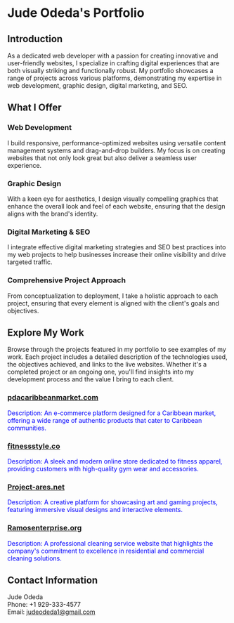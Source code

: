 # Jude Odeda's Portfolio

## Introduction
As a dedicated web developer with a passion for creating innovative and user-friendly websites, I specialize in crafting digital experiences that are both visually striking and functionally robust. My portfolio showcases a range of projects across various platforms, demonstrating my expertise in web development, graphic design, digital marketing, and SEO.

## What I Offer
### Web Development
I build responsive, performance-optimized websites using versatile content management systems and drag-and-drop builders. My focus is on creating websites that not only look great but also deliver a seamless user experience.

### Graphic Design
With a keen eye for aesthetics, I design visually compelling graphics that enhance the overall look and feel of each website, ensuring that the design aligns with the brand's identity.

### Digital Marketing & SEO
I integrate effective digital marketing strategies and SEO best practices into my web projects to help businesses increase their online visibility and drive targeted traffic.

### Comprehensive Project Approach
From conceptualization to deployment, I take a holistic approach to each project, ensuring that every element is aligned with the client's goals and objectives.

## Explore My Work
Browse through the projects featured in my portfolio to see examples of my work. Each project includes a detailed description of the technologies used, the objectives achieved, and links to the live websites. Whether it's a completed project or an ongoing one, you'll find insights into my development process and the value I bring to each client.

### [pdacaribbeanmarket.com](https://pdacaribbeanmarket.com)
<span style="color:blue">Description: An e-commerce platform designed for a Caribbean market, offering a wide range of authentic products that cater to Caribbean communities.</span>

### [fitnessstyle.co](https://fitnessstyle.co)
<span style="color:blue">Description: A sleek and modern online store dedicated to fitness apparel, providing customers with high-quality gym wear and accessories.</span>

### [Project-ares.net](https://project-ares.net)
<span style="color:blue">Description: A creative platform for showcasing art and gaming projects, featuring immersive visual designs and interactive elements.</span>

### [Ramosenterprise.org](https://ramosenterprise.org)
<span style="color:blue">Description: A professional cleaning service website that highlights the company's commitment to excellence in residential and commercial cleaning solutions.</span>

## Contact Information
Jude Odeda  
Phone: +1 929-333-4577  
Email: judeodeda1@gmail.com
